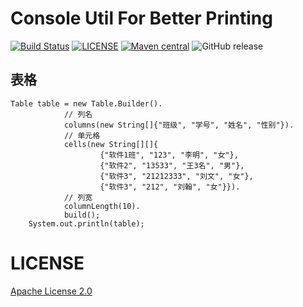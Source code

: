 # Console Util For Better Printing
[![Build Status](https://travis-ci.org/JamesZBL/console-util.svg?branch=master)](https://travis-ci.org/JamesZBL/console-util)
[![LICENSE](https://img.shields.io/badge/license-Apache%202-brightgreen.svg)](http://www.apache.org/licenses/LICENSE-2.0.html)
[![Maven central](https://maven-badges.herokuapp.com/maven-central/com.github.jameszbl/console-util/badge.svg)](https://maven-badges.herokuapp.com/maven-central/com.github.jameszbl/console-util)
![GitHub release](https://img.shields.io/github/release/jameszbl/console-util.svg)



## 表格

```
Table table = new Table.Builder().
            // 列名
            columns(new String[]{"班级", "学号", "姓名", "性别"}).
            // 单元格
            cells(new String[][]{
                    {"软件1班", "123", "李明", "女"},
                    {"软件2", "13533", "王3名", "男"},
                    {"软件3", "21212333", "刘文", "女"},
                    {"软件3", "212", "刘翰", "女"}}).
            // 列宽
            columnLength(10).
            build();
    System.out.println(table);
```

# LICENSE 
[Apache License 2.0](LICENSE)